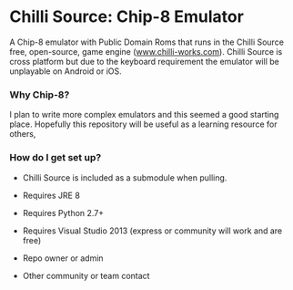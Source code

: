 # Chilli Source: Chip-8 Emulator #

A Chip-8 emulator with Public Domain Roms that runs in the Chilli Source free, open-source, game engine (www.chilli-works.com). Chilli Source is cross platform but due to the keyboard requirement the emulator will be unplayable on Android or iOS.

### Why Chip-8? ###

I plan to write more complex emulators and this seemed a good starting place. Hopefully this repository will be useful as a learning resource for others,

### How do I get set up? ###

* Chilli Source is included as a submodule when pulling.
* Requires JRE 8
* Requires Python 2.7+
* Requires Visual Studio 2013 (express or community will work and are free)


* Repo owner or admin
* Other community or team contact